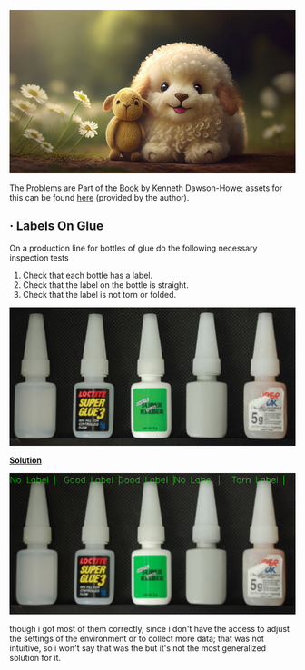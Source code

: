 <a href="https://www.freepik.com/free-photo/young-puppy-sitting-nature-looking-cute-generative-ai_40968144.htm#query=cute%20animal&position=7&from_view=keyword&track=ais"><img src="./images/young-puppy-sitting-nature-looking-cute-generative-ai.jpg"></a>

The Problems are Part of the [Book](https://www.amazon.in/Practical-Introduction-Computer-Imaging-Technology/dp/1118848454) by Kenneth Dawson-Howe;  assets for this can be found [here](https://publications.scss.tcd.ie/book-supplements/A-Practical-Introduction-to-Computer-Vision-with-OpenCV/Problems/) (provided by the author).

## · Labels On Glue

On a production line for bottles of glue do the following necessary inspection tests

1. Check that each bottle has a label.
2. Check that the label on the bottle is straight.
3. Check that the label is not torn or folded.

<img src="./Glue/problem_banner.png">

<b><a href='./Glue/main.py'>Solution</a></b>

<img src="./Glue/result.png">
<br>

though i got most of them correctly, since i don't have the access to adjust the settings of the environment or to collect more data; that was not intuitive, so i won't say that was the but it's not the most generalized solution for it.
